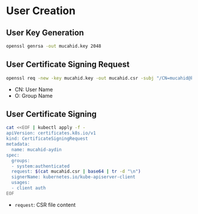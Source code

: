 # User Creation
## User Key Generation 
```bash
openssl genrsa -out mucahid.key 2048
```

## User Certificate Signing Request
```bash
openssl req -new -key mucahid.key -out mucahid.csr -subj "/CN=mucahid@k8s/O=senior"
```
* CN: User Name
* O: Group Name


## User Certificate Signing
```bash
cat <<EOF | kubectl apply -f -
apiVersion: certificates.k8s.io/v1
kind: CertificateSigningRequest
metadata:
  name: mucahid-aydin
spec:
  groups:
  - system:authenticated
  request: $(cat mucahid.csr | base64 | tr -d "\n")
  signerName: kubernetes.io/kube-apiserver-client
  usages:
  - client auth
EOF
```
* `request`: CSR file content